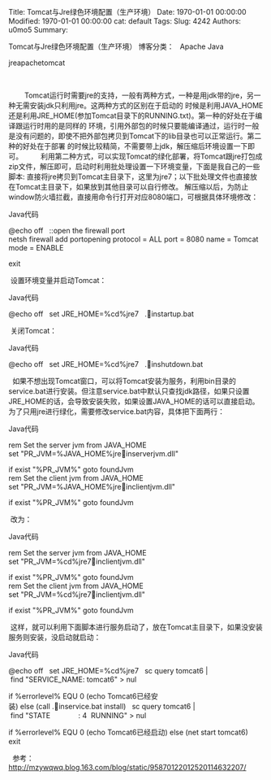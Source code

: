 Title: Tomcat与Jre绿色环境配置（生产环境）
Date: 1970-01-01 00:00:00
Modified: 1970-01-01 00:00:00
cat: default
Tags: 
Slug: 4242
Authors: u0mo5 
Summary: 


Tomcat与Jre绿色环境配置（生产环境）
博客分类：
 
Apache
Java


jreapachetomcat 



 

        Tomcat运行时需要jre的支持，一般有两种方式，一种是用jdk带的jre，另一种无需安装jdk只利用jre。这两种方式的区别在于启动的 时候是利用JAVA_HOME还是利用JRE_HOME(参加Tomcat目录下的RUNNING.txt)。第一种的好处在于编译跟运行时用的是同样的 环境，引用外部包的时候只要能编译通过，运行时一般是没有问题的，即使不把外部包拷贝到Tomcat下的lib目录也可以正常运行。第二种的好处在于部署 的时候比较精简，不需要带上jdk，解压缩后环境设置一下即可。
        利用第二种方式，可以实现Tomcat的绿化部署，将Tomcat跟jre打包成zip文件，解压即可，启动时利用批处理设置一下环境变量，下面是我自己的一些脚本:
直接将jre拷贝到Tomcat主目录下，这里为jre7；以下批处理文件也直接放在Tomcat主目录下，如果放到其他目录可以自行修改。
解压缩以后，为防止window防火墙拦截，直接用命令行打开对应8080端口，可根据具体环境修改：



Java代码  



@echo off  
::open the firewall port  
netsh firewall add portopening protocol = ALL port = 8080 name = Tomcat mode = ENABLE  

exit  


 设置环境变量并启动Tomcat：



Java代码  



@echo off  
set JRE_HOME=%cd%jre7  
.instartup.bat  


 关闭Tomcat：



Java代码  



@echo off  
set JRE_HOME=%cd%jre7  
.inshutdown.bat  


 
如果不想出现Tomcat窗口，可以将Tomcat安装为服务，利用bin目录的service.bat进行安装。但注意service.bat中默认只查找jdk路径，如果只设置JRE_HOME的话，会导致安装失败，如果设置JAVA_HOME的话可以直接启动。为了只用jre进行绿化，需要修改service.bat内容，具体把下面两行：



Java代码  



rem Set the server jvm from JAVA_HOME  
set "PR_JVM=%JAVA_HOME%jreinserverjvm.dll"  

if exist "%PR_JVM%" goto foundJvm  
rem Set the client jvm from JAVA_HOME  
set "PR_JVM=%JAVA_HOME%jreinclientjvm.dll"  

if exist "%PR_JVM%" goto foundJvm  


 改为：



Java代码  



rem Set the server jvm from JAVA_HOME  
set "PR_JVM=%cd%jre7inclientjvm.dll"  

if exist "%PR_JVM%" goto foundJvm  
rem Set the client jvm from JAVA_HOME  
set "PR_JVM=%cd%jre7inclientjvm.dll"  

if exist "%PR_JVM%" goto foundJvm  


 这样，就可以利用下面脚本进行服务启动了，放在Tomcat主目录下，如果没安装服务则安装，没启动就启动：


Java代码  



@echo off  
set JRE_HOME=%cd%jre7  
sc query tomcat6 | find "SERVICE_NAME: tomcat6" &gt; nul  

if %errorlevel% EQU 0 (echo Tomcat6已经安装) else (call .inservice.bat install)  
sc query tomcat6 | find "STATE              : 4  RUNNING" &gt; nul  

if %errorlevel% EQU 0 (echo Tomcat6已经启动) else (net start tomcat6)  
exit  


 
参考：http://mzywqwq.blog.163.com/blog/static/95870122012520114632207/




